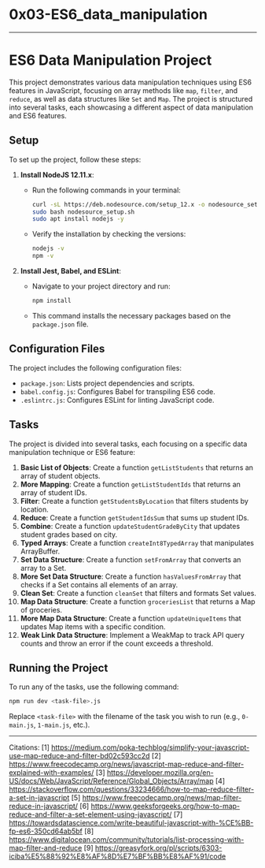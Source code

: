 # 0x03-ES6_data_manipulation

---

# ES6 Data Manipulation Project

This project demonstrates various data manipulation techniques using ES6 features in JavaScript, focusing on array methods like `map`, `filter`, and `reduce`, as well as data structures like `Set` and `Map`. The project is structured into several tasks, each showcasing a different aspect of data manipulation and ES6 features.

## Setup

To set up the project, follow these steps:

1. **Install NodeJS 12.11.x**:
   - Run the following commands in your terminal:
     ```bash
     curl -sL https://deb.nodesource.com/setup_12.x -o nodesource_setup.sh
     sudo bash nodesource_setup.sh
     sudo apt install nodejs -y
     ```
   - Verify the installation by checking the versions:
     ```bash
     nodejs -v
     npm -v
     ```

2. **Install Jest, Babel, and ESLint**:
   - Navigate to your project directory and run:
     ```bash
     npm install
     ```
   - This command installs the necessary packages based on the `package.json` file.

## Configuration Files

The project includes the following configuration files:

- `package.json`: Lists project dependencies and scripts.
- `babel.config.js`: Configures Babel for transpiling ES6 code.
- `.eslintrc.js`: Configures ESLint for linting JavaScript code.

## Tasks

The project is divided into several tasks, each focusing on a specific data manipulation technique or ES6 feature:

1. **Basic List of Objects**: Create a function `getListStudents` that returns an array of student objects.
2. **More Mapping**: Create a function `getListStudentIds` that returns an array of student IDs.
3. **Filter**: Create a function `getStudentsByLocation` that filters students by location.
4. **Reduce**: Create a function `getStudentIdsSum` that sums up student IDs.
5. **Combine**: Create a function `updateStudentGradeByCity` that updates student grades based on city.
6. **Typed Arrays**: Create a function `createInt8TypedArray` that manipulates ArrayBuffer.
7. **Set Data Structure**: Create a function `setFromArray` that converts an array to a Set.
8. **More Set Data Structure**: Create a function `hasValuesFromArray` that checks if a Set contains all elements of an array.
9. **Clean Set**: Create a function `cleanSet` that filters and formats Set values.
10. **Map Data Structure**: Create a function `groceriesList` that returns a Map of groceries.
11. **More Map Data Structure**: Create a function `updateUniqueItems` that updates Map items with a specific condition.
12. **Weak Link Data Structure**: Implement a WeakMap to track API query counts and throw an error if the count exceeds a threshold.

## Running the Project

To run any of the tasks, use the following command:

```bash
npm run dev <task-file>.js
```

Replace `<task-file>` with the filename of the task you wish to run (e.g., `0-main.js`, `1-main.js`, etc.).

---

Citations:
[1] https://medium.com/poka-techblog/simplify-your-javascript-use-map-reduce-and-filter-bd02c593cc2d
[2] https://www.freecodecamp.org/news/javascript-map-reduce-and-filter-explained-with-examples/
[3] https://developer.mozilla.org/en-US/docs/Web/JavaScript/Reference/Global_Objects/Array/map
[4] https://stackoverflow.com/questions/33234666/how-to-map-reduce-filter-a-set-in-javascript
[5] https://www.freecodecamp.org/news/map-filter-reduce-in-javascript/
[6] https://www.geeksforgeeks.org/how-to-map-reduce-and-filter-a-set-element-using-javascript/
[7] https://towardsdatascience.com/write-beautiful-javascript-with-%CE%BB-fp-es6-350cd64ab5bf
[8] https://www.digitalocean.com/community/tutorials/list-processing-with-map-filter-and-reduce
[9] https://greasyfork.org/pl/scripts/6303-iciba%E5%88%92%E8%AF%8D%E7%BF%BB%E8%AF%91/code
